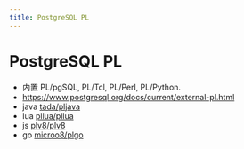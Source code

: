 ```yaml
---
title: PostgreSQL PL
---
```


# PostgreSQL PL

- 内置 PL/pgSQL, PL/Tcl, PL/Perl, PL/Python.
- https://www.postgresql.org/docs/current/external-pl.html
- java [tada/pljava](https://github.com/tada/pljava)
- lua [pllua/pllua](https://github.com/pllua/pllua)
- js [plv8/plv8](https://github.com/plv8/plv8)
- go [microo8/plgo](https://gitlab.com/microo8/plgo)


